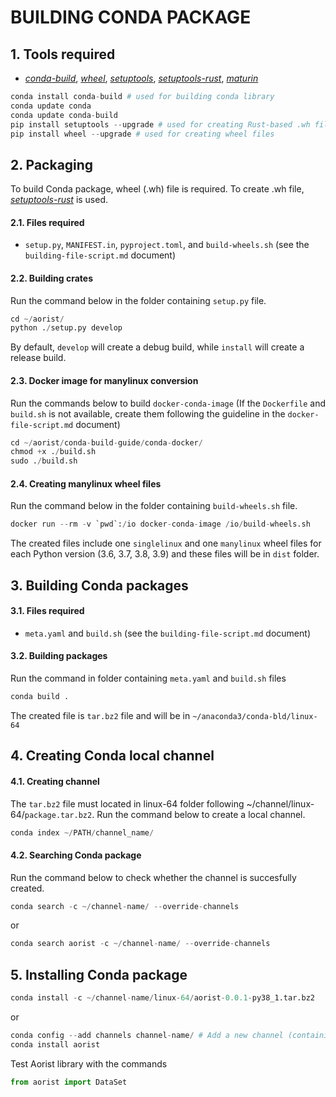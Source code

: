 # BUILDING CONDA PACKAGE
## 1. Tools required
- [*conda-build*](https://docs.conda.io/_/downloads/conda-build/en/latest/pdf/), [*wheel*](https://pypi.org/project/setuptools-rust/), [*setuptools*](https://pypi.org/project/setuptools/), [*setuptools-rust*](https://pypi.org/project/setuptools-rust/), [*maturin*](https://pypi.org/project/maturin/) 
```python
conda install conda-build # used for building conda library
conda update conda 
conda update conda-build 
pip install setuptools --upgrade # used for creating Rust-based .wh file (bdist)
pip install wheel --upgrade # used for creating wheel files
```

## 2. Packaging 
To build Conda package, wheel (.wh) file is required. To create .wh file, [*setuptools-rust*](https://pypi.org/project/setuptools-rust/) is used.

#### 2.1. Files required
- `setup.py`, `MANIFEST.in`, `pyproject.toml`, and `build-wheels.sh` (see the `building-file-script.md` document)

#### 2.2. Building crates
Run the command below in the folder containing `setup.py` file.
```python
cd ~/aorist/
python ./setup.py develop
```
By default, `develop` will create a debug build, while `install` will create a release build.

#### 2.3. Docker image for manylinux conversion
Run the commands below to build `docker-conda-image` (If the `Dockerfile` and `build.sh` is not available, create them following the guideline in the `docker-file-script.md` document) 

```python
cd ~/aorist/conda-build-guide/conda-docker/
chmod +x ./build.sh
sudo ./build.sh
```

#### 2.4. Creating manylinux wheel files
Run the command below in the folder containing `build-wheels.sh` file.

```python
docker run --rm -v `pwd`:/io docker-conda-image /io/build-wheels.sh
```
The created files include one `singlelinux` and one `manylinux` wheel files for each Python version (3.6, 3.7, 3.8, 3.9) and these files will be in `dist` folder.


## 3. Building Conda packages  
#### 3.1. Files required
- `meta.yaml` and `build.sh` (see the `building-file-script.md` document)

#### 3.2. Building packages 
Run the command in folder containing `meta.yaml` and `build.sh` files
```python
conda build .
```
The created file is `tar.bz2` file and will be in `~/anaconda3/conda-bld/linux-64`

## 4. Creating Conda local channel 
#### 4.1. Creating channel
The `tar.bz2` file must located in linux-64 folder following ~/channel/linux-64/`package.tar.bz2`. Run the command below to create a local channel.
```python
conda index ~/PATH/channel_name/
```

#### 4.2. Searching Conda package
Run the command below to check whether the channel is succesfully created. 
```python
conda search -c ~/channel-name/ --override-channels
```
or
```python
conda search aorist -c ~/channel-name/ --override-channels
```
## 5. Installing Conda package
```python
conda install -c ~/channel-name/linux-64/aorist-0.0.1-py38_1.tar.bz2
```
or
```python
conda config --add channels channel-name/ # Add a new channel (containing aorist)
conda install aorist
```
Test Aorist library with the commands
```python
from aorist import DataSet
```
